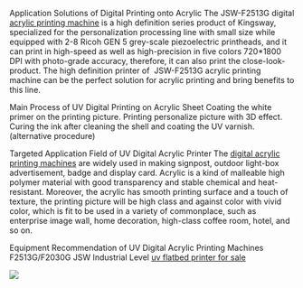 Application Solutions of Digital Printing onto Acrylic
The JSW-F2513G digital <a href="http://www.orinjet.com/uv-digital-acrylic-printing-machine.html"/>acrylic printing machine</a> is a high definition series product of Kingsway, specialized for the personalization processing line with small size while equipped with 2-8 Ricoh GEN 5 grey-scale piezoelectric printheads, and it can print in high-speed as well as high-precision in five colors 720*1800 DPI with photo-grade accuracy, therefore, it can also print the close-look-product. The high definition printer of  JSW-F2513G acrylic printing machine can be the perfect solution for acrylic printing and bring benefits to this line. 

Main Process of UV Digital Printing on Acrylic Sheet
Coating the white primer on the printing picture.
Printing personalize picture with 3D effect.
Curing the ink after cleaning the shell and coating the UV varnish. (alternative procedure)

Targeted Application Field of UV Digital Acrylic Printer
The <a href="http://www.orinjet.com/uv-digital-acrylic-printing-machine.html"/>digital acrylic printing machines</a> are widely used in making signpost, outdoor light-box advertisement, badge and display card. Acrylic is a kind of malleable high polymer material with good transparency and stable chemical and heat-resistant. Moreover, the acrylic has smooth printing surface and a touch of texture, the printing picture will be high class and against color with vivid color, which is fit to be used in a variety of commonplace, such as enterprise image wall, home decoration, high-class coffee room, hotel, and so on. 

Equipment Recommendation of UV Digital Acrylic Printing Machines
F2513G/F2030G JSW Industrial Level <a href="http://www.orinjet.com/products/"/>uv flatbed printer for sale</a>

<img src ="http://www.orinjet.com/uploads/image/20181108/11/acrylic-printer-1.jpg"/>

